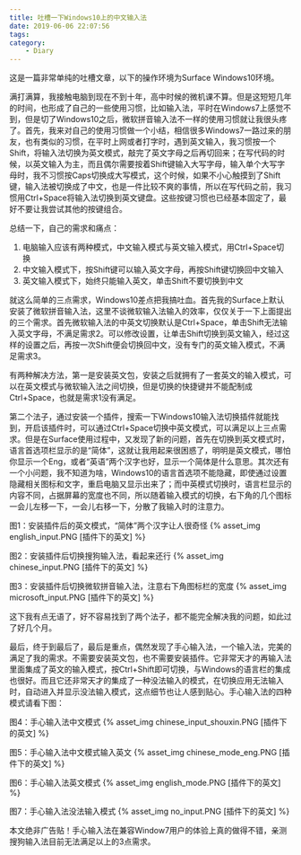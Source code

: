 ```yaml
---
title: 吐槽一下Windows10上的中文输入法
date: 2019-06-06 22:07:56
tags: 
category:
    - Diary
---
```


这是一篇非常单纯的吐槽文章，以下的操作环境为Surface Windows10环境。

满打满算，我接触电脑到现在不到十年，高中时候的微机课不算。但是这短短几年的时间，也形成了自己的一些使用习惯，比如输入法，平时在Windows7上感觉不到，但是切了Windows10之后，微软拼音输入法不一样的使用习惯就让我很头疼了。首先，我来对自己的使用习惯做一个小结，相信很多Windows7一路过来的朋友，也有类似的习惯，在平时上网或者打字时，遇到英文输入，我习惯按一个Shift，将输入法切换为英文模式，敲完了英文字母之后再切回来；在写代码的时候，以英文输入为主，而且偶尔需要按着Shift键输入大写字母，输入单个大写字母时，我不习惯按Caps切换成大写模式，这个时候，如果不小心触摸到了Shift键，输入法被切换成了中文，也是一件比较不爽的事情，所以在写代码之前，我习惯用Ctrl+Space将输入法切换到英文键盘。这些按键习惯也已经基本固定了，最好不要让我尝试其他的按键组合。

总结一下，自己的需求和痛点：
1. 电脑输入应该有两种模式，中文输入模式与英文输入模式，用Ctrl+Space切换
2. 中文输入模式下，按Shift键可以输入英文字母，再按Shift键切换回中文输入
3. 英文输入模式下，始终只能输入英文，单击Shift不要切换到中文

就这么简单的三点需求，Windows10差点把我搞吐血。首先我的Surface上默认安装了微软拼音输入法，这里不谈微软输入法输入的效率，仅仅关于一下上面提出的三个需求。首先微软输入法的中英文切换默认是Ctrl+Space，单击Shift无法输入英文字母，不满足需求2。可以修改设置，让单击Shift切换到英文输入，经过这样的设置之后，再按一次Shift便会切换回中文，没有专门的英文输入模式，不满足需求3。

有两种解决方法，第一是安装英文包，安装之后就拥有了一套英文的输入模式，可以在英文模式与微软输入法之间切换，但是切换的快捷键并不能配制成Ctrl+Space，也就是需求1没有满足。

第二个法子，通过安装一个插件，搜索一下Windows10输入法切换插件就能找到，开启该插件时，可以通过Ctrl+Space切换中英文模式，可以满足以上三点需求。但是在Surface使用过程中，又发现了新的问题，首先在切换到英文模式时，语言首选项栏显示的是“简体”，这就让我用起来很困惑了，明明是英文模式，哪怕你显示一个Eng，或者“英语”两个汉字也好，显示一个简体是什么意思。其次还有一个小问题，我不知道为啥，Windows10的语言首选项不能隐藏，即使通过设置隐藏相关图标和文字，重启电脑又显示出来了；而中英模式切换时，语言栏显示的内容不同，占据屏幕的宽度也不同，所以随着输入模式的切换，右下角的几个图标一会儿左移一下，一会儿右移一下，分散了我输入时的注意力。

图1：安装插件后的英文模式，“简体”两个汉字让人很奇怪
{% asset_img english_input.PNG [插件下的英文] %}

图2：安装插件后切换搜狗输入法，看起来还行
{% asset_img chinese_input.PNG [插件下的英文] %}

图3：安装插件后切换微软拼音输入法，注意右下角图标栏的宽度
{% asset_img microsoft_input.PNG [插件下的英文] %}

这下我有点无语了，好不容易找到了两个法子，都不能完全解决我的问题，如此过了好几个月。

最后，终于到最后了，最后是重点，偶然发现了手心输入法，一个输入法，完美的满足了我的需求。不需要安装英文包，也不需要安装插件。它非常天才的再输入法里面集成了英文的输入模式，按Ctrl+Shift即可切换，与Windows的语言栏的集成也很好。而且它还非常天才的集成了一种没法输入的模式，在切换应用无法输入时，自动进入并显示没法输入模式，这点细节也让人感到贴心。手心输入法的四种模式请看下图：

图4：手心输入法中文模式
{% asset_img chinese_input_shouxin.PNG [插件下的英文] %}

图5：手心输入法中文模式输入英文
{% asset_img chinese_mode_eng.PNG [插件下的英文] %}

图6：手心输入法英文模式
{% asset_img english_mode.PNG [插件下的英文] %}

图7：手心输入法没法输入模式
{% asset_img no_input.PNG [插件下的英文] %}

本文绝非广告贴！手心输入法在兼容Window7用户的体验上真的做得不错，亲测搜狗输入法目前无法满足以上的3点需求。